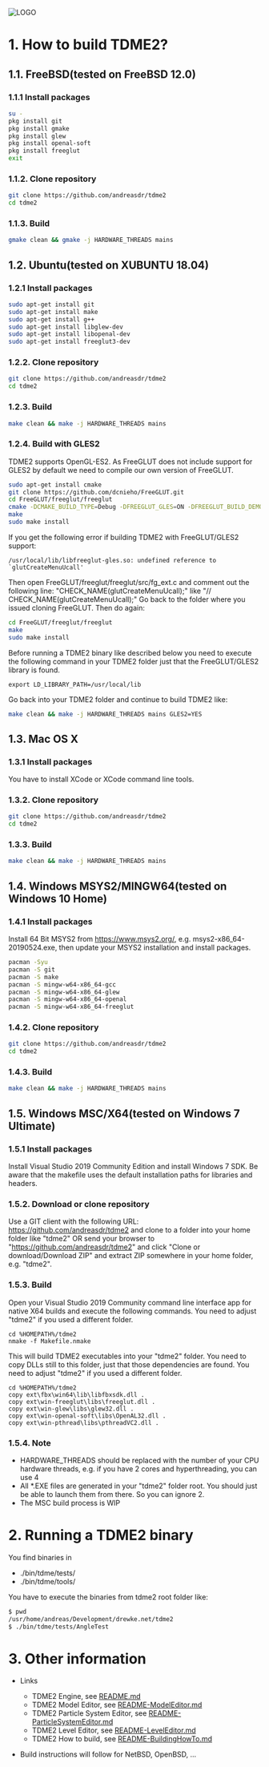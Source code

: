 ![LOGO](https://raw.githubusercontent.com/andreasdr/tdme2/master/resources/logo/tdme_logo_full.png)

# 1. How to build TDME2?

## 1.1. FreeBSD(tested on FreeBSD 12.0)
### 1.1.1 Install packages

```bash
su -
pkg install git
pkg install gmake
pkg install glew
pkg install openal-soft
pkg install freeglut
exit
```

### 1.1.2. Clone repository

```bash
git clone https://github.com/andreasdr/tdme2
cd tdme2
```

### 1.1.3. Build

```bash
gmake clean && gmake -j HARDWARE_THREADS mains
```

## 1.2. Ubuntu(tested on XUBUNTU 18.04)
### 1.2.1 Install packages

```bash
sudo apt-get install git
sudo apt-get install make
sudo apt-get install g++
sudo apt-get install libglew-dev
sudo apt-get install libopenal-dev
sudo apt-get install freeglut3-dev
```

### 1.2.2. Clone repository

```bash
git clone https://github.com/andreasdr/tdme2
cd tdme2
```

### 1.2.3. Build

```bash
make clean && make -j HARDWARE_THREADS mains
```

### 1.2.4. Build with GLES2

TDME2 supports OpenGL-ES2. As FreeGLUT does not include support for GLES2 by default we need to compile our own version of FreeGLUT.

```bash
sudo apt-get install cmake
git clone https://github.com/dcnieho/FreeGLUT.git
cd FreeGLUT/freeglut/freeglut
cmake -DCMAKE_BUILD_TYPE=Debug -DFREEGLUT_GLES=ON -DFREEGLUT_BUILD_DEMOS=NO
make
sudo make install
```

If you get the following error if building TDME2 with FreeGLUT/GLES2 support:
```
/usr/local/lib/libfreeglut-gles.so: undefined reference to `glutCreateMenuUcall'
```

Then open FreeGLUT/freeglut/freeglut/src/fg_ext.c and comment out the following line: "CHECK_NAME(glutCreateMenuUcall);" like "// CHECK_NAME(glutCreateMenuUcall);"
Go back to the folder where you issued cloning FreeGLUT. Then do again:

```bash
cd FreeGLUT/freeglut/freeglut
make
sudo make install
```

Before running a TDME2 binary like described below you need to execute the following command in your TDME2 folder just that the FreeGLUT/GLES2 library is found.

```
export LD_LIBRARY_PATH=/usr/local/lib
```

Go back into your TDME2 folder and continue to build TDME2 like:

```bash
make clean && make -j HARDWARE_THREADS mains GLES2=YES
```

## 1.3. Mac OS X
### 1.3.1 Install packages
You have to install XCode or XCode command line tools.

### 1.3.2. Clone repository

```bash
git clone https://github.com/andreasdr/tdme2
cd tdme2
```

### 1.3.3. Build

```bash
make clean && make -j HARDWARE_THREADS mains
```

## 1.4. Windows MSYS2/MINGW64(tested on Windows 10 Home)
### 1.4.1 Install packages
Install 64 Bit MSYS2 from https://www.msys2.org/, e.g. msys2-x86_64-20190524.exe, then update your MSYS2 installation and install packages.

```bash 
pacman -Syu
pacman -S git
pacman -S make
pacman -S mingw-w64-x86_64-gcc
pacman -S mingw-w64-x86_64-glew
pacman -S mingw-w64-x86_64-openal
pacman -S mingw-w64-x86_64-freeglut
```

### 1.4.2. Clone repository

```bash
git clone https://github.com/andreasdr/tdme2
cd tdme2
```

### 1.4.3. Build

```bash
make clean && make -j HARDWARE_THREADS mains
```

## 1.5. Windows MSC/X64(tested on Windows 7 Ultimate)
### 1.5.1 Install packages
Install Visual Studio 2019 Community Edition and install Windows 7 SDK. Be aware that the makefile uses the default installation paths for libraries and headers.

### 1.5.2. Download or clone repository

Use a GIT client with the following URL: https://github.com/andreasdr/tdme2 and clone to a folder into your home folder like "tdme2" OR 
send your browser to "https://github.com/andreasdr/tdme2" and click "Clone or download/Download ZIP" and extract ZIP somewhere in your home folder, e.g. "tdme2".

### 1.5.3. Build

Open your Visual Studio 2019 Community command line interface app for native X64 builds and execute the following commands. 
You need to adjust "tdme2" if you used a different folder.

```
cd %HOMEPATH%/tdme2
nmake -f Makefile.nmake
```

This will build TDME2 executables into your "tdme2" folder. You need to copy DLLs still to this folder, just that those dependencies are found.
You need to adjust "tdme2" if you used a different folder.

```
cd %HOMEPATH%/tdme2
copy ext\fbx\win64\lib\libfbxsdk.dll .
copy ext\win-freeglut\libs\freeglut.dll .
copy ext\win-glew\libs\glew32.dll .
copy ext\win-openal-soft\libs\OpenAL32.dll .
copy ext\win-pthread\libs\pthreadVC2.dll .
```

### 1.5.4. Note
- HARDWARE_THREADS should be replaced with the number of your CPU hardware threads, e.g. if you have 2 cores and hyperthreading, you can use 4
- All *.EXE files are generated in your "tdme2" folder root. You should just be able to launch them from there. So you can ignore 2.
- The MSC build process is WIP

# 2. Running a TDME2 binary

You find binaries in
- ./bin/tdme/tests/
- ./bin/tdme/tools/

You have to execute the binaries from tdme2 root folder like:

```bash
$ pwd
/usr/home/andreas/Development/drewke.net/tdme2
$ ./bin/tdme/tests/AngleTest
```

# 3. Other information

- Links
    - TDME2 Engine, see [README.md](./README.md)
    - TDME2 Model Editor, see [README-ModelEditor.md](./README-ModelEditor.md)
    - TDME2 Particle System Editor, see [README-ParticleSystemEditor.md](./README-ParticleSystemEditor.md)
    - TDME2 Level Editor, see [README-LevelEditor.md](./README-LevelEditor.md)
    - TDME2 How to build, see [README-BuildingHowTo.md](./README-BuildingHowTo.md)

- Build instructions will follow for NetBSD, OpenBSD, ...
 
